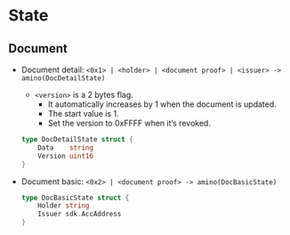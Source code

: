 <!--
order: 1
-->

# State

## Document
- Document detail: `<0x1> | <holder> | <document proof> | <issuer> -> amino(DocDetailState)`

    * `<version>` is a 2 bytes flag.
        * It automatically increases by 1 when the document is updated.
        * The start value is 1.
        * Set the version to 0xFFFF when it’s revoked.


    ```go
    type DocDetailState struct {
        Data    string
        Version uint16
    }
    ```
- Document basic: `<0x2> | <document proof> -> amino(DocBasicState)
`
    ```go
    type DocBasicState struct {
        Holder string
        Issuer sdk.AccAddress
    }
    ```